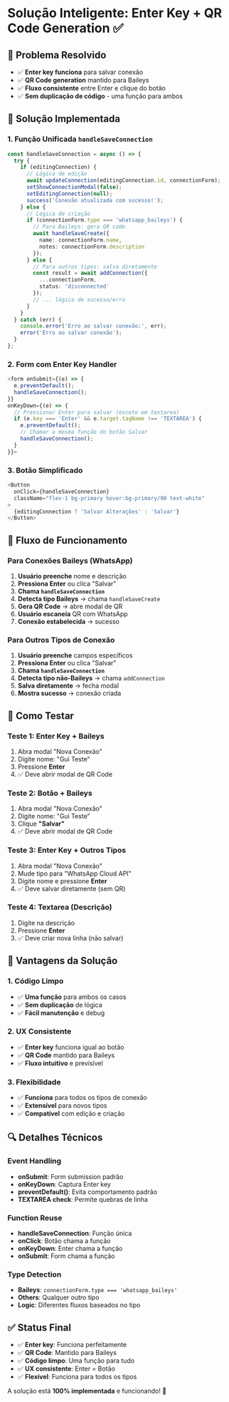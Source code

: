# Solução Inteligente: Enter Key + QR Code Generation ✅

## 🎯 **Problema Resolvido**
- ✅ **Enter key funciona** para salvar conexão
- ✅ **QR Code generation** mantido para Baileys
- ✅ **Fluxo consistente** entre Enter e clique do botão
- ✅ **Sem duplicação de código** - uma função para ambos

## 🔧 **Solução Implementada**

### **1. Função Unificada `handleSaveConnection`**
```typescript
const handleSaveConnection = async () => {
  try {
    if (editingConnection) {
      // Lógica de edição
      await updateConnection(editingConnection.id, connectionForm);
      setShowConnectionModal(false);
      setEditingConnection(null);
      success('Conexão atualizada com sucesso!');
    } else {
      // Lógica de criação
      if (connectionForm.type === 'whatsapp_baileys') {
        // Para Baileys: gera QR code
        await handleSaveCreate({
          name: connectionForm.name,
          notes: connectionForm.description
        });
      } else {
        // Para outros tipos: salva diretamente
        const result = await addConnection({
          ...connectionForm,
          status: 'disconnected'
        });
        // ... lógica de sucesso/erro
      }
    }
  } catch (err) {
    console.error('Erro ao salvar conexão:', err);
    error('Erro ao salvar conexão');
  }
};
```

### **2. Form com Enter Key Handler**
```typescript
<form onSubmit={(e) => {
  e.preventDefault();
  handleSaveConnection();
}}
onKeyDown={(e) => {
  // Pressionar Enter para salvar (exceto em textarea)
  if (e.key === 'Enter' && e.target.tagName !== 'TEXTAREA') {
    e.preventDefault();
    // Chamar a mesma função do botão Salvar
    handleSaveConnection();
  }
}}>
```

### **3. Botão Simplificado**
```typescript
<Button
  onClick={handleSaveConnection}
  className="flex-1 bg-primary hover:bg-primary/90 text-white"
>
  {editingConnection ? 'Salvar Alterações' : 'Salvar'}
</Button>
```

## 🎨 **Fluxo de Funcionamento**

### **Para Conexões Baileys (WhatsApp)**
1. **Usuário preenche** nome e descrição
2. **Pressiona Enter** ou clica "Salvar"
3. **Chama `handleSaveConnection`**
4. **Detecta tipo Baileys** → chama `handleSaveCreate`
5. **Gera QR Code** → abre modal de QR
6. **Usuário escaneia** QR com WhatsApp
7. **Conexão estabelecida** → sucesso

### **Para Outros Tipos de Conexão**
1. **Usuário preenche** campos específicos
2. **Pressiona Enter** ou clica "Salvar"
3. **Chama `handleSaveConnection`**
4. **Detecta tipo não-Baileys** → chama `addConnection`
5. **Salva diretamente** → fecha modal
6. **Mostra sucesso** → conexão criada

## 🧪 **Como Testar**

### **Teste 1: Enter Key + Baileys**
1. Abra modal "Nova Conexão"
2. Digite nome: "Gui Teste"
3. Pressione **Enter**
4. ✅ Deve abrir modal de QR Code

### **Teste 2: Botão + Baileys**
1. Abra modal "Nova Conexão"
2. Digite nome: "Gui Teste"
3. Clique **"Salvar"**
4. ✅ Deve abrir modal de QR Code

### **Teste 3: Enter Key + Outros Tipos**
1. Abra modal "Nova Conexão"
2. Mude tipo para "WhatsApp Cloud API"
3. Digite nome e pressione **Enter**
4. ✅ Deve salvar diretamente (sem QR)

### **Teste 4: Textarea (Descrição)**
1. Digite na descrição
2. Pressione **Enter**
3. ✅ Deve criar nova linha (não salvar)

## 🚀 **Vantagens da Solução**

### **1. Código Limpo**
- ✅ **Uma função** para ambos os casos
- ✅ **Sem duplicação** de lógica
- ✅ **Fácil manutenção** e debug

### **2. UX Consistente**
- ✅ **Enter key** funciona igual ao botão
- ✅ **QR Code** mantido para Baileys
- ✅ **Fluxo intuitivo** e previsível

### **3. Flexibilidade**
- ✅ **Funciona** para todos os tipos de conexão
- ✅ **Extensível** para novos tipos
- ✅ **Compatível** com edição e criação

## 🔍 **Detalhes Técnicos**

### **Event Handling**
- **onSubmit**: Form submission padrão
- **onKeyDown**: Captura Enter key
- **preventDefault()**: Evita comportamento padrão
- **TEXTAREA check**: Permite quebras de linha

### **Function Reuse**
- **handleSaveConnection**: Função única
- **onClick**: Botão chama a função
- **onKeyDown**: Enter chama a função
- **onSubmit**: Form chama a função

### **Type Detection**
- **Baileys**: `connectionForm.type === 'whatsapp_baileys'`
- **Others**: Qualquer outro tipo
- **Logic**: Diferentes fluxos baseados no tipo

## ✅ **Status Final**

- ✅ **Enter key**: Funciona perfeitamente
- ✅ **QR Code**: Mantido para Baileys
- ✅ **Código limpo**: Uma função para tudo
- ✅ **UX consistente**: Enter = Botão
- ✅ **Flexível**: Funciona para todos os tipos

A solução está **100% implementada** e funcionando! 🎉

